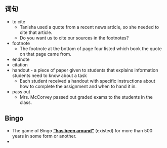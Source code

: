 ## 词句
- to cite
	-  Tanisha used a quote from a recent news article, so she needed to cite that article.
	- Do you want us to cite our sources in the footnotes?
- footnote
	- The footnote at the bottom of page four listed which book the quote on that page came from.
- endnote
- citation
- handout - a piece of paper given to students that explains information students need to know about a task
	-  Each student received a handout with specific instructions about how to complete the assignment and when to hand it in.
- pass out
	- Mrs. McCorvey passed out graded exams to the students in the class.



## Bingo 
- The game of Bingo <b><u>“has been around”</u></b> (existed) for more than 500 years in some form or another.
- 